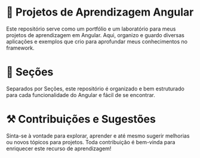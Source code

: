 # 👋 Projetos de Aprendizagem Angular

Este repositório serve como um portfólio e um laboratório para meus projetos de aprendizagem em Angular. Aqui, organizo e guardo diversas aplicações e exemplos que crio para aprofundar meus conhecimentos no framework.

# 📔 Seções

Separados por Seções, este repositório é organizado e bem estruturado para cada funcionalidade do Angular e fácil de se encontrar.

# ⚒️ Contribuições e Sugestões

Sinta-se à vontade para explorar, aprender e até mesmo sugerir melhorias ou novos tópicos para projetos. Toda contribuição é bem-vinda para enriquecer este recurso de aprendizagem!
